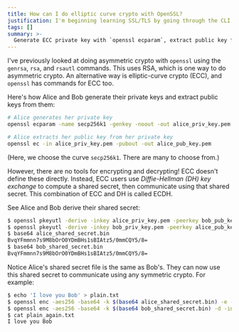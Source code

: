 ```yaml
---
title: How can I do elliptic curve crypto with OpenSSL?
justification: I'm beginning learning SSL/TLS by going through the CLI commands
tags: []
summary: >-
  Generate ECC private key with `openssl ecparam`, extract public key from it using `openssl ec`, derive shared secret using `openssl pkeyutl`.
---
```


I've previously looked at doing asymmetric crypto with `openssl` using the `genrsa`, `rsa`, and `rsautl` commands. This uses RSA, which is one way to do asymmetric crypto. An alternative way is elliptic-curve crypto (ECC), and `openssl` has commands for ECC too.

Here's how Alice and Bob generate their private keys and extract public keys from them:

```bash
# Alice generates her private key
openssl ecparam -name secp256k1 -genkey -noout -out alice_priv_key.pem

# Alice extracts her public key from her private key
openssl ec -in alice_priv_key.pem -pubout -out alice_pub_key.pem
```

(Here, we choose the curve `secp256k1`. There are many to choose from.)

However, there are no tools for encrypting and decrypting! ECC doesn't define these directly. Instead, ECC users use _Diffie-Hellman (DH) key exchange_ to compute a shared secret, then communicate using that shared secret. This combination of ECC and DH is called ECDH.

See Alice and Bob derive their shared secret:

```bash
$ openssl pkeyutl -derive -inkey alice_priv_key.pem -peerkey bob_pub_key.pem -out alice_shared_secret.bin
$ openssl pkeyutl -derive -inkey bob_priv_key.pem -peerkey alice_pub_key.pem -out bob_shared_secret.bin
$ base64 alice_shared_secret.bin
BvqYFmmnn7s9M8bOrO0YDmBHs1sBIAtz5/0mmCQY5/8=
$ base64 bob_shared_secret.bin
BvqYFmmnn7s9M8bOrO0YDmBHs1sBIAtz5/0mmCQY5/8=
```

Notice Alice's shared secret file is the same as Bob's. They can now use this shared secret to communicate using any symmetric crypto. For example:

```bash
$ echo 'I love you Bob' > plain.txt
$ openssl enc -aes256 -base64 -k $(base64 alice_shared_secret.bin) -e -in plain.txt -out cipher.txt
$ openssl enc -aes256 -base64 -k $(base64 bob_shared_secret.bin) -d -in cipher.txt -out plain_again.txt
$ cat plain_again.txt
I love you Bob
```
